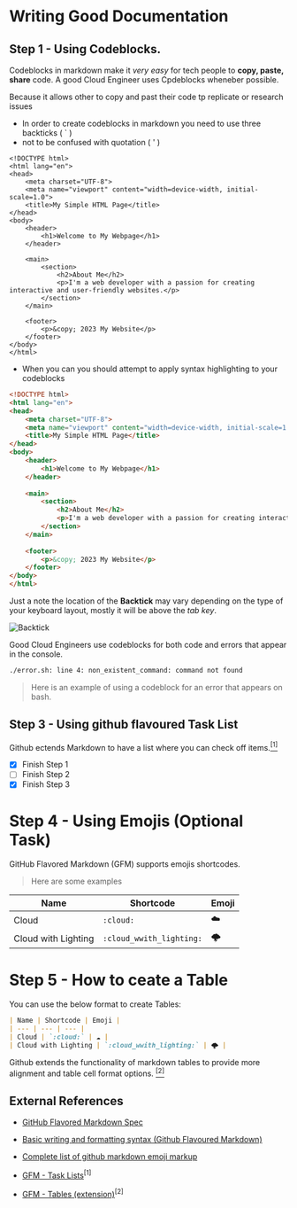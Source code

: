 # Writing Good Documentation

## Step 1 - Using Codeblocks.

Codeblocks in markdown make it *very easy* for tech people to **copy, paste, share** code.
A good Cloud Engineer uses Cpdeblocks wheneber possible.

Because it allows other to copy and past their code tp replicate or research issues


- In order to create codeblocks in markdown you need to use three backticks ( ` )
- not to be confused with quotation ( ' )
```
<!DOCTYPE html>
<html lang="en">
<head>
    <meta charset="UTF-8">
    <meta name="viewport" content="width=device-width, initial-scale=1.0">
    <title>My Simple HTML Page</title>
</head>
<body>
    <header>
        <h1>Welcome to My Webpage</h1>
    </header>
    
    <main>
        <section>
            <h2>About Me</h2>
            <p>I'm a web developer with a passion for creating interactive and user-friendly websites.</p>
        </section>
    </main>
    
    <footer>
        <p>&copy; 2023 My Website</p>
    </footer>
</body>
</html>

```
- When you can you should attempt to apply syntax highlighting to your codeblocks
``` HTML
<!DOCTYPE html>
<html lang="en">
<head>
    <meta charset="UTF-8">
    <meta name="viewport" content="width=device-width, initial-scale=1.0">
    <title>My Simple HTML Page</title>
</head>
<body>
    <header>
        <h1>Welcome to My Webpage</h1>
    </header>
    
    <main>
        <section>
            <h2>About Me</h2>
            <p>I'm a web developer with a passion for creating interactive and user-friendly websites.</p>
        </section>
    </main>
    
    <footer>
        <p>&copy; 2023 My Website</p>
    </footer>
</body>
</html>

```
Just a note the location of the **Backtick** may vary depending on the type of your keyboard layout, mostly it will be above the *tab key*.

![Backtick](https://github.com/Kayani-124/github-doc-example/assets/77053468/ea5bb85d-47c1-42ca-adf8-14ff8cb34b4e)

Good Cloud Engineers use codeblocks for both code and errors that appear in the console.

``` bash
./error.sh: line 4: non_existent_command: command not found
```
> Here is an example of using a codeblock for an error that appears on bash.

## Step 3 - Using github flavoured Task List

Github ectends Markdown to have a list where you can check off items.[<sup>[1]</sup>](#external-references)

- [x] Finish Step 1
- [ ] Finish Step 2
- [x] Finish Step 3

# Step 4 - Using Emojis (Optional Task)

GitHub Flavored Markdown (GFM) supports emojis shortcodes.
> Here are some examples

| Name | Shortcode | Emoji |
| --- | --- | --- |
| Cloud | `:cloud:` | ☁️ |
| Cloud with Lighting | `:cloud_wwith_lighting:` | 🌩️ |

# Step 5 - How to ceate a Table

You can use the below format to create Tables:

```md
| Name | Shortcode | Emoji |
| --- | --- | --- |
| Cloud | `:cloud:` | ☁️ |
| Cloud with Lighting | `:cloud_wwith_lighting:` | 🌩️ |
```
Github extends the functionality of markdown tables to provide more alignment and table cell format options. [<sup>[2]</sup>](#external-references)

## External References
- [GitHub Flavored Markdown Spec](https://github.github.com/gfm/)
  
- [Basic writing and formatting syntax (Github Flavoured Markdown)](https://docs.github.com/en/get-started/writing-on-github/getting-started-with-writing-and-formatting-on-github/basic-writing-and-formatting-syntax)

- [Complete list of github markdown emoji markup](https://gist.github.com/rxaviers/7360908)
  
- [GFM - Task Lists](https://docs.github.com/en/get-started/writing-on-github/getting-started-with-writing-and-formatting-on-github/basic-writing-and-formatting-syntax#task-lists)<sup>[1]</sup>
  
- [GFM - Tables (extension)](https://github.github.com/gfm/#tables-extension-)<sup>[2]</sup>
